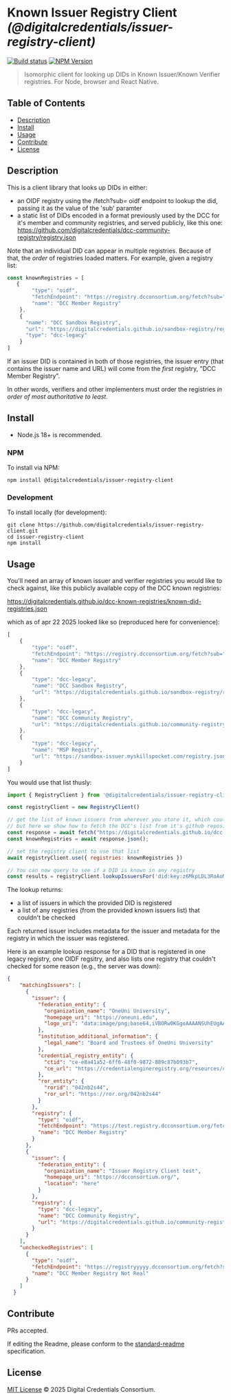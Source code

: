 # Known Issuer Registry Client _(@digitalcredentials/issuer-registry-client)_

[![Build status](https://img.shields.io/github/actions/workflow/status/digitalcredentials/issuer-registry-client/main.yml?branch=main)](https://github.com/digitalcredentials/issuer-registry-client/actions?query=workflow%3A%22Node.js+CI%22)
[![NPM Version](https://img.shields.io/npm/v/@digitalcredentials/issuer-registry-client.svg)](https://npm.im/@digitalcredentials/issuer-registry-client)

> Isomorphic client for looking up DIDs in Known Issuer/Known Verifier registries. For Node, browser and React Native.

## Table of Contents

- [Description](#description)
- [Install](#install)
- [Usage](#usage)
- [Contribute](#contribute)
- [License](#license)

## Description

This is a client library that looks up DIDs in either:

- an OIDF registry using the /fetch?sub= oidf endpoint to lookup the did, passing it as the value of the 'sub' paramter
- a static list of DIDs encoded in a format previously used by the DCC for it's member and community registries, and served publicly, like this one: https://github.com/digitalcredentials/dcc-community-registry/registry.json


Note that an individual DID can appear in multiple registries.
Because of that, the _order_ of registries loaded matters. For example, given
a registry list:

```js
const knownRegistries = [
   {
        "type": "oidf",
        "fetchEndpoint": "https://registry.dcconsortium.org/fetch?sub=",
        "name": "DCC Member Registry"
    },
    {
      "name": "DCC Sandbox Registry",
      "url": "https://digitalcredentials.github.io/sandbox-registry/registry.json",
      "type": "dcc-legacy"
    }
]
```

If an issuer DID is contained in both of those registries, the issuer entry
(that contains the issuer name and URL) will come from the _first_ registry,
"DCC Member Registry".

In other words, verifiers and other implementers must order the registries
_in order of most authoritative to least_.

## Install

- Node.js 18+ is recommended.

### NPM

To install via NPM:

```
npm install @digitalcredentials/issuer-registry-client
```

### Development

To install locally (for development):

```
git clone https://github.com/digitalcredentials/issuer-registry-client.git
cd issuer-registry-client
npm install
```

## Usage

You'll need an array of known issuer and verifier registries you would
like to check against, like this publicly available copy of the DCC known registries:

https://digitalcredentials.github.io/dcc-known-registries/known-did-registries.json

which as of apr 22 2025 looked like so (reproduced here for convenience):

```js
[
    {
        "type": "oidf",
        "fetchEndpoint": "https://registry.dcconsortium.org/fetch?sub=",
        "name": "DCC Member Registry"
    },
    {
        "type": "dcc-legacy",
        "name": "DCC Sandbox Registry",
        "url": "https://digitalcredentials.github.io/sandbox-registry/registry.json"
    },
    {
        "type": "dcc-legacy",
        "name": "DCC Community Registry",
        "url": "https://digitalcredentials.github.io/community-registry/registry.json"
    },
    {
        "type": "dcc-legacy",
        "name": "MSP Registry",
        "url": "https://sandbox-issuer.myskillspocket.com/registry.json"
    }
]
```

You would use that list thusly:

```js
import { RegistryClient } from '@digitalcredentials/issuer-registry-client'

const registryClient = new RegistryClient()

// get the list of known issuers from wherever you store it, which could just be in a variable,
// but here we show how to fetch the DCC's list from it's github repository:
const response = await fetch("https://digitalcredentials.github.io/dcc-known-registries/known-did-registries.json");
const knownRegistries = await response.json();

// set the registry client to use that list
await registryClient.use({ registries: knownRegistries })

// You can now query to see if a DID is known in any registry
const results = registryClient.lookupIssuersFor('did:key:z6MkpLDL3RoAoMRTwTgo3rs39ZwssfaPKtGdZw7AGRN7CK4W'))
```

The lookup returns:

* a list of issuers in which the provided DID is registered
* a list of any registries (from the provided known issuers list) that couldn't be checked

Each returned issuer includes metadata for the issuer and metadata for the registry in which the issuer was registered.

Here is an example lookup response for a DID that is registered in one legacy registry, one OIDF regsitry, and also lists one registry that couldn't checked for some reason (e.g., the server was down):

```json
{
    "matchingIssuers": [
      {
        "issuer": {
          "federation_entity": {
            "organization_name": "OneUni University",
            "homepage_uri": "https://oneuni.edu",
            "logo_uri": "data:image/png;base64,iVBORw0KGgoAAAANSUhEUgAAACAAAAAgCAIAAAD8GO2jAAAAAXNSR0IArs4c6QAAAARnQU1BAACxjwv8YQUAAAAJcEhZcwAAEnQAABJ0Ad5mH3gAAAB4SURBVEhLY1Da6ENTNGoBQTRqAUE0Yixwkq3X5tNgAANBkRlosvgQERbM0OaAmAwFNLFAkMNdW2KGkwjIE1S3AIFGLSCIRi0giEYtwIHq5Tk0BCEIaDwIwLh89RiKMRBRFkDNxQBUsoAyNGoBQTRqAUE01C3Y6AMAsDxJowXOs6oAAAAASUVORK5CYII="
          },
          "institution_additional_information": {
            "legal_name": "Board and Trustees of OneUni University"
          },
          "credential_registry_entity": {
            "ctid": "ce-e8a41a52-6ff6-48f0-9872-889c87b093b7",
            "ce_url": "https://credentialengineregistry.org/resources/ce-e8a41a52-6ff6-48f0-9872-889c87b093b7"
          },
          "ror_entity": {
            "rorid": "042nb2s44",
            "ror_url": "https://ror.org/042nb2s44"
          }
        },
        "registry": {
          "type": "oidf",
          "fetchEndpoint": "https://test.registry.dcconsortium.org/fetch?sub=",
          "name": "DCC Member Registry"
        }
      },
      {
        "issuer": {
          "federation_entity": {
            "organization_name": "Issuer Registry Client test",
            "homepage_uri": "https://dcconsortium.org/",
            "location": "here"
          }
        },
        "registry": {
          "type": "dcc-legacy",
          "name": "DCC Community Registry",
          "url": "https://digitalcredentials.github.io/community-registry/registry.json"
        }
      }
    ],
    "uncheckedRegistries": [
      {
        "type": "oidf",
        "fetchEndpoint": "https://registryyyyy.dcconsortium.org/fetch?sub=",
        "name": "DCC Member Registry Not Real"
      }
    ]
  }
```

## Contribute

PRs accepted.

If editing the Readme, please conform to the
[standard-readme](https://github.com/RichardLitt/standard-readme) specification.

## License

[MIT License](LICENSE.md) © 2025 Digital Credentials Consortium.
